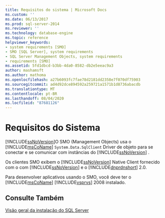 ```yaml
---
title: Requisitos do sistema | Microsoft Docs
ms.custom: ''
ms.date: 06/13/2017
ms.prod: sql-server-2014
ms.reviewer: ''
ms.technology: database-engine
ms.topic: reference
helpviewer_keywords:
- system requirements [SMO]
- SMO [SQL Server], system requirements
- SQL Server Management Objects, system requirements
- requirements [SMO]
ms.assetid: 5fd1dbcd-b3bb-4da0-8582-db2e5eeac9a3
author: mashamsft
ms.author: mathoma
ms.openlocfilehash: a27b6093fc7fae78d2181dd2358e7f070df75903
ms.sourcegitcommit: ad4d92dce894592a259721a1571b1d8736abacdb
ms.translationtype: MT
ms.contentlocale: pt-BR
ms.lasthandoff: 08/04/2020
ms.locfileid: "87681126"
---
```

# <a name="system-requirements"></a>Requisitos do Sistema
  [!INCLUDE[ssNoVersion](../../includes/ssnoversion-md.md)]O SMO (Management Objects) usa o [!INCLUDE[msCoName](../../includes/msconame-md.md)] `System.Data.SqlClient` Driver de objeto para se conectar e se comunicar com instâncias do [!INCLUDE[ssNoVersion](../../includes/ssnoversion-md.md)] .  
  
 Os clientes SMO exibem o [!INCLUDE[ssNoVersion](../../includes/ssnoversion-md.md)] Native Client fornecido com o com [!INCLUDE[ssNoVersion](../../includes/ssnoversion-md.md)] e o [!INCLUDE[dnprdnshort](../../includes/dnprdnshort-md.md)] 2.0.  
  
 Para desenvolver aplicativos usando o SMO, você deve ter o [!INCLUDE[msCoName](../../includes/msconame-md.md)] [!INCLUDE[vsprvs](../../includes/vsprvs-md.md)] 2008 instalado.  
  
## <a name="see-also"></a>Consulte Também  
 [Visão geral da instalação do SQL Server](https://technet.microsoft.com/library/bb500438\(v=SQL.105\).aspx)  
  
  
